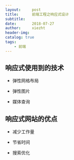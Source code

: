 ```yaml
---
layout:     post
title:      前端工程之响应式设计
subtitle:   
date:       2018-07-27
author:     xiezht
header-img: 
catalog: true
tags: 
    - 前端
---
```


## 响应式使用到的技术 

* 弹性网格布局

* 弹性图片

* 媒体查询

## 响应式网站的优点

* 减少工作量

* 节省时间

* 搜索优化
